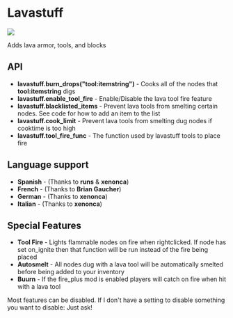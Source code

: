 # Lavastuff

[![](https://github.com/minetest-mods/lavastuff/workflows/Check%20&%20Release/badge.svg)](https://github.com/minetest-mods/lavastuff/actions)

Adds lava armor, tools, and blocks

## **API**
* **lavastuff.burn_drops("tool:itemstring")** - Cooks all of the nodes that **tool:itemstring** digs
* **lavastuff.enable_tool_fire** - Enable/Disable the lava tool fire feature
* **lavastuff.blacklisted_items** - Prevent lava tools from smelting certain nodes. See code for how to add an item to the list
* **lavastuff.cook_limit** - Prevent lava tools from smelting dug nodes if cooktime is too high
* **lavastuff.tool_fire_func** - The function used by lavastuff tools to place fire

## **Language support**
*  **Spanish** - (Thanks to **runs** & **xenonca**)
*  **French** - (Thanks to **Brian Gaucher**)
* **German** - (Thanks to **xenonca**)
* **Italian** - (Thanks to **xenonca**)

## **Special Features**
*  **Tool Fire** - Lights flammable nodes on fire when rightclicked. If node has set on_ignite then that function will be run instead of the fire being placed
*  **Autosmelt** - All nodes dug with a lava tool will be automatically smelted before being added to your inventory
*  **Buurn** - If the fire_plus mod is enabled players will catch on fire when hit with a lava tool

Most features can be disabled. If I don't have a setting to disable something you want to disable: Just ask!
